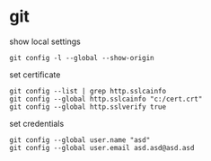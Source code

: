 # git

show local settings
```
git config -l --global --show-origin
```
set certificate
```
git config --list | grep http.sslcainfo
git config --global http.sslcainfo "c:/cert.crt"
git config --global http.sslverify true
```
set credentials
```
git config --global user.name "asd"
git config --global user.email asd.asd@asd.asd
```
